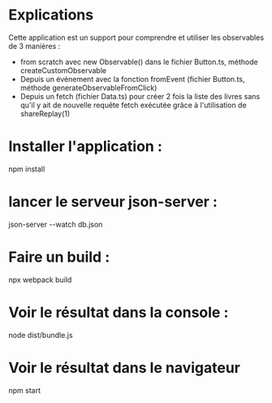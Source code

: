 # Explications 
Cette application est un support pour comprendre et utiliser les observables de 3 manières :
- from scratch avec new Observable() dans le fichier Button.ts, méthode createCustomObservable
- Depuis un événement avec la fonction fromEvent (fichier Button.ts, méthode generateObservableFromClick)
- Depuis un fetch (fichier Data.ts) pour créer 2 fois la liste des livres sans qu'il y ait de nouvelle requête fetch exécutée grâce à l'utilisation de shareReplay(1)
# Installer l'application : 
npm install
# lancer le serveur json-server : 
json-server --watch db.json
# Faire un build : 
npx webpack build
# Voir le résultat dans la console : 
node dist/bundle.js 
# Voir le résultat dans le navigateur
npm start
